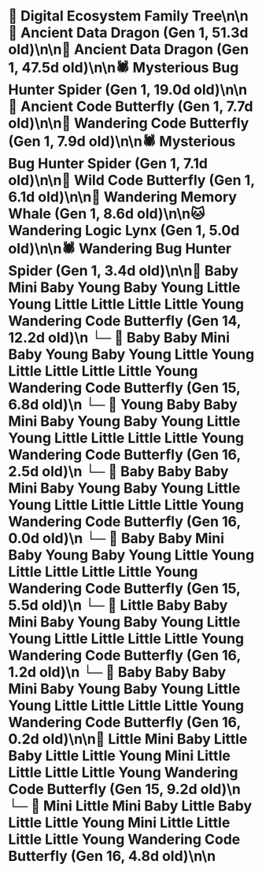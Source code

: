 # 🌳 Digital Ecosystem Family Tree\n\n🐉 Ancient Data Dragon (Gen 1, 51.3d old)\n\n🐉 Ancient Data Dragon (Gen 1, 47.5d old)\n\n🕷️ Mysterious Bug Hunter Spider (Gen 1, 19.0d old)\n\n🦋 Ancient Code Butterfly (Gen 1, 7.7d old)\n\n🦋 Wandering Code Butterfly (Gen 1, 7.9d old)\n\n🕷️ Mysterious Bug Hunter Spider (Gen 1, 7.1d old)\n\n🦋 Wild Code Butterfly (Gen 1, 6.1d old)\n\n🐋 Wandering Memory Whale (Gen 1, 8.6d old)\n\n🐱 Wandering Logic Lynx (Gen 1, 5.0d old)\n\n🕷️ Wandering Bug Hunter Spider (Gen 1, 3.4d old)\n\n🦋 Baby Mini Baby Young Baby Young Little Young Little Little Little Little Young Wandering Code Butterfly (Gen 14, 12.2d old)\n  └─ 🦋 Baby Baby Mini Baby Young Baby Young Little Young Little Little Little Little Young Wandering Code Butterfly (Gen 15, 6.8d old)\n    └─ 🦋 Young Baby Baby Mini Baby Young Baby Young Little Young Little Little Little Little Young Wandering Code Butterfly (Gen 16, 2.5d old)\n    └─ 🦋 Baby Baby Baby Mini Baby Young Baby Young Little Young Little Little Little Little Young Wandering Code Butterfly (Gen 16, 0.0d old)\n  └─ 🦋 Baby Baby Mini Baby Young Baby Young Little Young Little Little Little Little Young Wandering Code Butterfly (Gen 15, 5.5d old)\n    └─ 🦋 Little Baby Baby Mini Baby Young Baby Young Little Young Little Little Little Little Young Wandering Code Butterfly (Gen 16, 1.2d old)\n    └─ 🦋 Baby Baby Baby Mini Baby Young Baby Young Little Young Little Little Little Little Young Wandering Code Butterfly (Gen 16, 0.2d old)\n\n🦋 Little Mini Baby Little Baby Little Little Young Mini Little Little Little Little Young Wandering Code Butterfly (Gen 15, 9.2d old)\n  └─ 🦋 Mini Little Mini Baby Little Baby Little Little Young Mini Little Little Little Little Young Wandering Code Butterfly (Gen 16, 4.8d old)\n\n